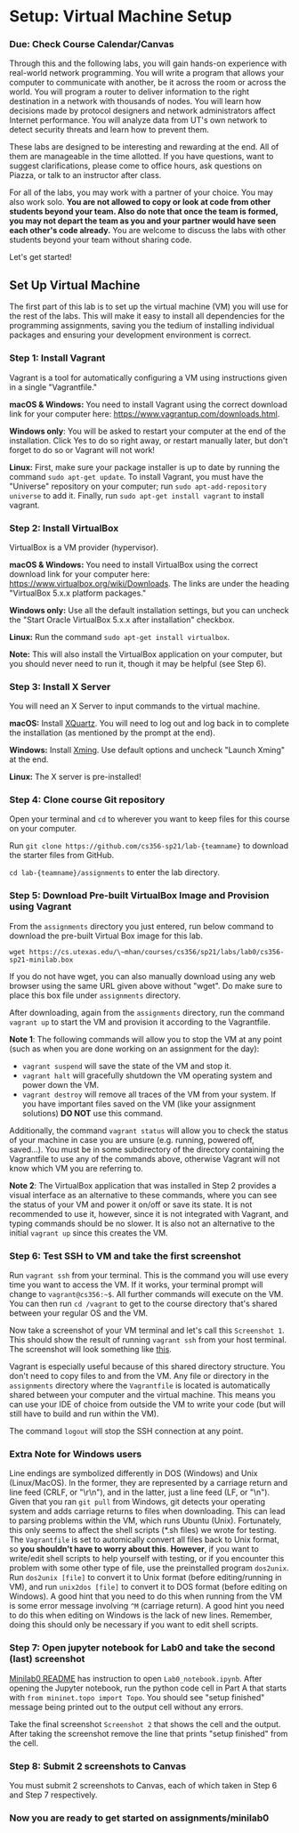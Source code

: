 # Setup: Virtual Machine Setup

### Due: Check Course Calendar/Canvas

Through this and the following labs, you will gain hands-on experience with real-world network
programming.  You will write a program that allows your computer to communicate
with another, be it across the room or across the world. You will program a
router to deliver information to the right destination in a network with
thousands of nodes.  You will learn how decisions made by protocol designers
and network administrators affect Internet performance.  You will analyze data
from UT's own network to detect security threats and learn how to
prevent them.

These labs are designed to be interesting and rewarding at the end.
All of them are manageable in the time allotted. If you have questions, 
want to suggest clarifications, please come to office hours, ask questions on Piazza, 
or talk to an instructor after class.

For all of the labs, you may work with a partner of your choice. You may also work solo. 
**You are not allowed to copy or look at code from other students beyond your team. 
Also do note that once the team is formed, you may not depart the team as you and 
your partner would have seen each other's code already.** 
You are welcome to discuss the labs with other students beyond your team without sharing code.

Let's get started!

## Set Up Virtual Machine

The first part of this lab is to set up the virtual machine (VM) you
will use for the rest of the labs. This will make it easy to install all
dependencies for the programming assignments, saving you the tedium of
installing individual packages and ensuring your development environment is
correct.

### Step 1: Install Vagrant

Vagrant is a tool for automatically configuring a VM using instructions given
in a single "Vagrantfile."

**macOS & Windows:** You need to install Vagrant using the correct download
link for your computer here: https://www.vagrantup.com/downloads.html.

**Windows only**: You will be asked to restart your computer at the end of the
installation. Click Yes to do so right away, or restart manually later, but
don't forget to do so or Vagrant will not work!

**Linux:** First, make sure your package installer is up to date by running the
command `sudo apt-get update`. To install Vagrant, you must have the "Universe"
repository on your computer; run `sudo apt-add-repository universe` to add it.
Finally, run `sudo apt-get install vagrant` to install vagrant.

### Step 2: Install VirtualBox

VirtualBox is a VM provider (hypervisor).

**macOS & Windows:** You need to install VirtualBox using the correct download
link for your computer here: https://www.virtualbox.org/wiki/Downloads. The
links are under the heading "VirtualBox 5.x.x platform packages."

**Windows only:** Use all the default installation settings, but you can
uncheck the "Start Oracle VirtualBox 5.x.x after installation" checkbox.

**Linux:** Run the command `sudo apt-get install virtualbox`.

**Note:** This will also install the VirtualBox application on your computer,
but you should never need to run it, though it may be helpful (see Step 6).


### Step 3: Install X Server

You will need an X Server to input commands to the virtual machine.

**macOS:** Install [XQuartz](https://www.xquartz.org/). You will need to log
out and log back in to complete the installation (as mentioned by the prompt at
the end).

**Windows:** Install
[Xming](https://sourceforge.net/projects/xming/files/Xming/6.9.0.31/Xming-6-9-0-31-setup.exe/download).
Use default options and uncheck "Launch Xming" at the end.

**Linux:** The X server is pre-installed!

### Step 4: Clone course Git repository

Open your terminal and `cd`
to wherever you want to keep files for this course on your computer.  

Run `git clone https://github.com/cs356-sp21/lab-{teamname}` to
download the starter files from GitHub.

`cd lab-{teamname}/assignments` to enter the lab directory.

### Step 5: Download Pre-built VirtualBox Image and Provision using Vagrant

From the `assignments` directory you just entered, run below command to
download the pre-built Virtual Box image for this lab. 

`wget https://cs.utexas.edu/\~mhan/courses/cs356/sp21/labs/lab0/cs356-sp21-minilab.box`

If you do not have wget, you can also manually download using any web browser
using the same URL given above without "wget". Do make sure to place this box file 
under `assignments` directory.

After downloading, again from the `assignments` directory, run the command 
`vagrant up` to start the VM and provision it according to the Vagrantfile. 

**Note 1**: The following commands will allow you to stop the VM at any point
(such as when you are done working on an assignment for the day):
* `vagrant suspend` will save the state of the VM and stop it.
* `vagrant halt` will gracefully shutdown the VM operating system and power
  down the VM.
* `vagrant destroy` will remove all traces of the VM from your system. If you
  have important files saved on the VM (like your assignment solutions) **DO
  NOT** use this command.

Additionally, the command `vagrant status` will allow you to check the status
of your machine in case you are unsure (e.g. running, powered off, saved...).
You must be in some subdirectory of the directory containing the Vagrantfile to
use any of the commands above, otherwise Vagrant will not know which VM you are
referring to.

**Note 2**: The VirtualBox application that was installed in Step 2 provides a
visual interface as an alternative to these commands, where you can see the
status of your VM and power it on/off or save its state. It is not recommended
to use it, however, since it is not integrated with Vagrant, and typing
commands should be no slower. It is also not an alternative to the initial
`vagrant up` since this creates the VM.

### Step 6: Test SSH to VM and take the first screenshot

Run `vagrant ssh` from your terminal. This is the command you will use every
time you want to access the VM. If it works, your terminal prompt will change
to `vagrant@cs356:~$`. All further commands will execute on the VM. You can
then run `cd /vagrant` to get to the course directory that's shared between
your regular OS and the VM.

Now take a screenshot of your VM terminal and let's call this `Screenshot 1`.
This should show the result of running `vagrant ssh` from your host terminal.
The screenshot will look something like [this](../figs/screenshot1_example.png).

Vagrant is especially useful because of this shared directory structure.  You
don't need to copy files to and from the VM. Any file or directory in the
`assignments` directory where the `Vagrantfile` is located is automatically
shared between your computer and the virtual machine. This means you can use
your IDE of choice from outside the VM to write your code (but will still have
to build and run within the VM).

The command `logout` will stop the SSH connection at any point.

### Extra Note for Windows users

Line endings are symbolized differently in DOS (Windows) and Unix
(Linux/MacOS). In the former, they are represented by a carriage return and
line feed (CRLF, or "\r\n"), and in the latter, just a line feed (LF, or "\n").
Given that you ran `git pull` from Windows, git detects your operating system
and adds carriage returns to files when downloading. This can lead to parsing
problems within the VM, which runs Ubuntu (Unix). Fortunately, this only seems
to affect the shell scripts (\*.sh files) we wrote for testing. The
`Vagrantfile` is set to automically convert all files back to Unix format, so
**you shouldn't have to worry about this**. **However**, if you want to
write/edit shell scripts to help yourself with testing, or if you encounter
this problem with some other type of file, use the preinstalled program
`dos2unix`. Run `dos2unix [file]` to convert it to Unix format (before
editing/running in VM), and run `unix2dos [file]` to convert it to DOS format
(before editing on Windows). A good hint that you need to do this when running
from the VM is some error message involving `^M` (carriage return). A good hint
you need to do this when editing on Windows is the lack of new lines. Remember,
doing this should only be necessary if you want to edit shell scripts.

### Step 7: Open jupyter notebook for Lab0 and take the second (last) screenshot

[Minilab0 README](../minilab0/README.md) has instruction to open `Lab0_notebook.ipynb`. 
After opening the Jupyter notebook, run the python code cell in Part A 
that starts with ```from mininet.topo import Topo```. You should see "setup finished" message
being printed out to the output cell without any errors.

Take the final screenshot `Screenshot 2` that shows the cell and the output. 
After taking the screenshot remove the line that prints "setup finished" from the cell.

### Step 8: Submit 2 screenshots to Canvas

You must submit 2 screenshots to Canvas, each of which taken in Step 6 
and Step 7 respectively. 
 
### Now you are ready to get started on assignments/minilab0

